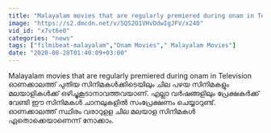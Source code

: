 ```yaml
---
title: "Malayalam movies that are regularly premiered during onam in Television FIlmiBeat Malayalam"
image: "https://s2.dmcdn.net/v/SQS2O1VHvDdwIgJFV/x240"
vid_id: "x7vt6e0"
categories: "news"
tags: ["filmibeat-malayalam","Onam Movies"," Malayalam Movies"]
date: "2020-08-28T01:40:09+03:00"
---
```

Malayalam movies that are regularly premiered during onam in Television  <br>ഓണക്കാലത്ത് പുതിയ സിനിമകള്‍ക്കിടെയിലും ചില പഴയ സിനിമകളും മലയാളികള്‍ക്ക് ഒഴിച്ചുകൂടാനാവത്തവയാണ്. എല്ലാ വര്‍ഷങ്ങളിലും പ്രേക്ഷകര്‍ക്ക് വേണ്ടി ഈ സിനിമകള്‍ ചാനലുകളില്‍ സംപ്രേക്ഷണം ചെയ്യാറുണ്ട്. ഓണക്കാലത്ത് സ്ഥിരം വരാറുളള ചില മലയാള സിനിമകള്‍ ഏതൊക്കെയാണെന്ന് നോക്കാം.

